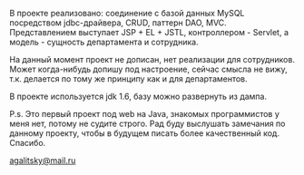 В проекте реализовано: соединение с базой данных MySQL посредством jdbc-драйвера, CRUD, паттерн DAO, MVC. Представлением выступает JSP + EL + JSTL, контроллером - Servlet,
а модель - сущность департамента и сотрудника.

На данный момент проект не дописан, нет реализации для сотрудников. Может когда-нибудь допишу под настроение,
сейчас смысла не вижу, т.к. делается по тому же  принципу как и для департаментов.

В проекте используется jdk 1.6, базу можно развернуть из дампа.

P.s. Это первый проект под web на Java, знакомых программистов у меня нет, потому не судите строго. Рад буду выслушать замечания
по данному проекту, чтобы в будущем писать более качественный код. Спасибо.

agalitsky@mail.ru
